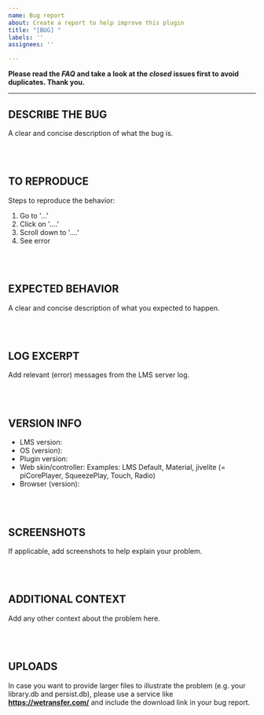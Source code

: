 ```yaml
---
name: Bug report
about: Create a report to help improve this plugin
title: "[BUG] "
labels: ''
assignees: ''

---
```


**Please read the *FAQ* and take a look at the *closed* issues first to avoid duplicates. Thank you.**

---

## DESCRIBE THE BUG
A clear and concise description of what the bug is.



<br><br>
## TO REPRODUCE
Steps to reproduce the behavior:
1. Go to '...'
2. Click on '....'
3. Scroll down to '....'
4. See error



<br><br>
## EXPECTED BEHAVIOR
A clear and concise description of what you expected to happen.



<br><br>
## LOG EXCERPT
Add relevant (error) messages from the LMS server log.



<br><br>
## VERSION INFO
* LMS version:
* OS (version):
* Plugin version:
* Web skin/controller:     Examples: LMS Default, Material, jivelite (= piCorePlayer, SqueezePlay, Touch, Radio)
* Browser (version):



<br><br>
## SCREENSHOTS
If applicable, add screenshots to help explain your problem.



<br><br>
## ADDITIONAL CONTEXT
Add any other context about the problem here.



<br><br>
## UPLOADS
In case you want to provide larger files to illustrate the problem (e.g. your library.db and persist.db), please use a service like **https://wetransfer.com/** and include the download link in your bug report.
<br>